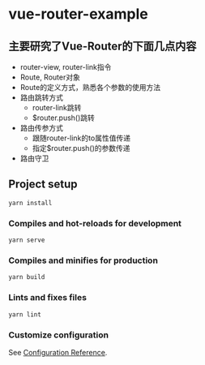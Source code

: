 # vue-router-example

## 主要研究了Vue-Router的下面几点内容
- router-view, router-link指令
- Route, Router对象
- Route的定义方式，熟悉各个参数的使用方法
- 路由跳转方式
  - router-link跳转
  - $router.push()跳转
- 路由传参方式
  - 跟随router-link的to属性值传递
  - 指定$router.push()的参数传递
- 路由守卫

## Project setup
```
yarn install
```

### Compiles and hot-reloads for development
```
yarn serve
```

### Compiles and minifies for production
```
yarn build
```

### Lints and fixes files
```
yarn lint
```

### Customize configuration
See [Configuration Reference](https://cli.vuejs.org/config/).

